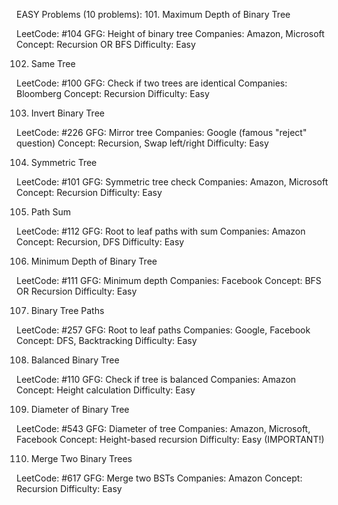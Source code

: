 EASY Problems (10 problems):
101. Maximum Depth of Binary Tree

LeetCode: #104
GFG: Height of binary tree
Companies: Amazon, Microsoft
Concept: Recursion OR BFS
Difficulty: Easy

102. Same Tree

LeetCode: #100
GFG: Check if two trees are identical
Companies: Bloomberg
Concept: Recursion
Difficulty: Easy

103. Invert Binary Tree

LeetCode: #226
GFG: Mirror tree
Companies: Google (famous "reject" question)
Concept: Recursion, Swap left/right
Difficulty: Easy

104. Symmetric Tree

LeetCode: #101
GFG: Symmetric tree check
Companies: Amazon, Microsoft
Concept: Recursion
Difficulty: Easy

105. Path Sum

LeetCode: #112
GFG: Root to leaf paths with sum
Companies: Amazon
Concept: Recursion, DFS
Difficulty: Easy

106. Minimum Depth of Binary Tree

LeetCode: #111
GFG: Minimum depth
Companies: Facebook
Concept: BFS OR Recursion
Difficulty: Easy

107. Binary Tree Paths

LeetCode: #257
GFG: Root to leaf paths
Companies: Google, Facebook
Concept: DFS, Backtracking
Difficulty: Easy

108. Balanced Binary Tree

LeetCode: #110
GFG: Check if tree is balanced
Companies: Amazon
Concept: Height calculation
Difficulty: Easy

109. Diameter of Binary Tree

LeetCode: #543
GFG: Diameter of tree
Companies: Amazon, Microsoft, Facebook
Concept: Height-based recursion
Difficulty: Easy (IMPORTANT!)

110. Merge Two Binary Trees

LeetCode: #617
GFG: Merge two BSTs
Companies: Amazon
Concept: Recursion
Difficulty: Easy

